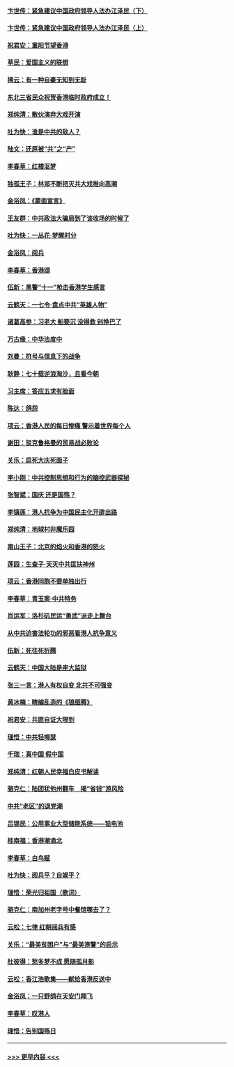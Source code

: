 #### [卞世传：紧急建议中国政府领导人法办江泽民（下）](../pages/nsc993/n11573390.md?t=10071733) 
#### [卞世传：紧急建议中国政府领导人法办江泽民（上）](../pages/nsc993/n11573208.md?t=10071733) 
#### [祝君安：重阳节望香港](../pages/nsc993/n11573190.md?t=10071733) 
#### [草民：爱国主义的联想](../pages/nsc993/n11572333.md?t=10071733) 
#### [拂云：有一种自豪无知到无耻](../pages/nsc993/n11572006.md?t=10071733) 
#### [东北三省民众祝贺香港临时政府成立！](../pages/nsc993/n11571215.md?t=10071733) 
#### [郑纯清：散伙演弃大戏开演](../pages/nsc993/n11570826.md?t=10071733) 
#### [吐为快：谁是中共的敌人？](../pages/nsc993/n11570817.md?t=10071733) 
#### [陆文：还原被“共”之“产”](../pages/nsc993/n11570798.md?t=10071733) 
#### [李春草：红楼沤梦](../pages/nsc993/n11569673.md?t=10071733) 
#### [独孤王子：林郑不断把灭共大戏推向高潮](../pages/nsc993/n11569381.md?t=10071733) 
#### [金浴凤：《蒙面宣言》](../pages/nsc993/n11569368.md?t=10071733) 
#### [王友群：中共政法大骗局到了该收场的时候了](../pages/nsc993/n11568940.md?t=10071733) 
#### [吐为快：一丛花‧梦醒时分](../pages/nsc993/n11567491.md?t=10071733) 
#### [金浴凤：阅兵](../pages/nsc993/n11567454.md?t=10071733) 
#### [李春草：香港颂](../pages/nsc993/n11567444.md?t=10071733) 
#### [伍新：黑警“十一”枪击香港学生感言](../pages/nsc993/n11567426.md?t=10071733) 
#### [云鹤天：一七令‧盘点中共“英雄人物”](../pages/nsc993/n11567091.md?t=10071733) 
#### [诸葛高参：习老大 船要沉 没得救 别挣巴了](../pages/nsc993/n11566976.md?t=10071733) 
#### [万古缘：中华法度中](../pages/nsc993/n11566726.md?t=10071733) 
#### [刘曼：符号与信息下的战争](../pages/nsc993/n11564655.md?t=10071733) 
#### [耿静：七十载逆浪淘沙，且看今朝](../pages/nsc993/n11564520.md?t=10071733) 
#### [习主席：答应五求有脸面](../pages/nsc993/n11563953.md?t=10071733) 
#### [陈达：鸽怨](../pages/nsc993/n11561879.md?t=10071733) 
#### [项云：香港人民的每日惨痛  警示着世界每个人](../pages/nsc993/n11559273.md?t=10071733) 
#### [谢田：驳克鲁格曼的贸易战必败论](../pages/nsc993/n11555840.md?t=10071733) 
#### [关乐：启死大庆死面子](../pages/nsc993/n11556823.md?t=10071733) 
#### [李小刚：中共控制思想和行为的脑控武器探秘](../pages/nsc993/n11556776.md?t=10071733) 
#### [张智斌：国庆  还是国殇？](../pages/nsc993/n11556617.md?t=10071733) 
#### [李镇莲：港人抗争为中国民主化开辟出路](../pages/nsc993/n11556570.md?t=10071733) 
#### [郑纯清：地球村非魔乐园](../pages/nsc993/n11555415.md?t=10071733) 
#### [南山王子：北京的焰火和香港的怒火](../pages/nsc993/n11555318.md?t=10071733) 
#### [莲园：生查子·天灭中共匡扶神州](../pages/nsc993/n11555302.md?t=10071733) 
#### [项云：香港同胞不要单独出行](../pages/nsc993/n11555276.md?t=10071733) 
#### [李春草：青玉案‧中共特务](../pages/nsc993/n11552356.md?t=10071733) 
#### [肖运军：洛杉矶民运“勇武”派走上舞台](../pages/nsc993/n11551595.md?t=10071733) 
#### [从中共迫害法轮功的邪恶看港人抗争意义](../pages/nsc993/n11540858.md?t=10071733) 
#### [伍新：死往死折腾](../pages/nsc993/n11550174.md?t=10071733) 
#### [云鹤天：中国大陆是座大监狱](../pages/nsc993/n11550155.md?t=10071733) 
#### [张三一言：港人有权自变 北共不可强变](../pages/nsc993/n11550132.md?t=10071733) 
#### [黄冰楠：瞎编乱造的《狼图腾》](../pages/nsc993/n11550082.md?t=10071733) 
#### [祝君安：共匪自证大限到](../pages/nsc993/n11550041.md?t=10071733) 
#### [理悟：中共轻嘚瑟](../pages/nsc993/n11547978.md?t=10071733) 
#### [千瑞：真中国 假中国](../pages/nsc993/n11547865.md?t=10071733) 
#### [郑纯清：红朝人民幸福白皮书解读](../pages/nsc993/n11547499.md?t=10071733) 
#### [骆克仁：陆团犹他州翻车　揭“省钱”游风险](../pages/nsc993/n11546977.md?t=10071733) 
#### [中共“老区”的退党潮](../pages/nsc993/n11545995.md?t=10071733) 
#### [吕锡民：公用事业大型储能系统——铅电池](../pages/nsc993/n11545701.md?t=10071733) 
#### [桂南福：香港潮涌北](../pages/nsc993/n11545682.md?t=10071733) 
#### [李春草：白鸟赋](../pages/nsc993/n11545663.md?t=10071733) 
#### [吐为快：阅兵乎？自娱乎？](../pages/nsc993/n11545625.md?t=10071733) 
#### [理悟：荣光归祖国（歌词）](../pages/nsc993/n11545616.md?t=10071733) 
#### [骆克仁：南加州老字号中餐馆哪去了？](../pages/nsc993/n11545120.md?t=10071733) 
#### [云松：七律 红朝阅兵有感](../pages/nsc993/n11542394.md?t=10071733) 
#### [关乐：“最美贫困户”与“最美港警”的启示](../pages/nsc993/n11542252.md?t=10071733) 
#### [杜彼得：愁多梦不成 愿随孤月影](../pages/nsc993/n11540296.md?t=10071733) 
#### [云松：香江浩歌集——献给香港反送中](../pages/nsc993/n11540149.md?t=10071733) 
#### [金浴凤：一只野鸽在天安门翔飞](../pages/nsc993/n11540280.md?t=10071733) 
#### [李春草：叹港人](../pages/nsc993/n11540119.md?t=10071733) 
#### [理悟：告别国殇日](../pages/nsc993/n11539610.md?t=10071733) 

----
#### [ >>> 更早内容 <<< ](../indexes/nsc993-earlier.md)
